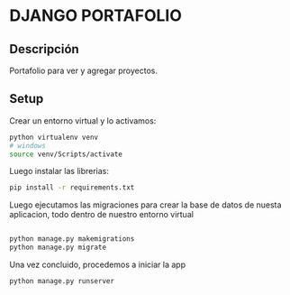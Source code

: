 # DJANGO PORTAFOLIO

## Descripción
Portafolio para ver y agregar proyectos.

## Setup

Crear un entorno virtual y lo activamos:

```sh
python virtualenv venv
# windows
source venv/Scripts/activate
```

Luego instalar las librerias:

```sh
pip install -r requirements.txt
```

Luego ejecutamos las migraciones para crear la base de datos de nuesta aplicacion, todo dentro de nuestro entorno virtual
```sh

python manage.py makemigrations
python manage.py migrate

```

Una vez concluido, procedemos a iniciar la app

```sh
python manage.py runserver
```